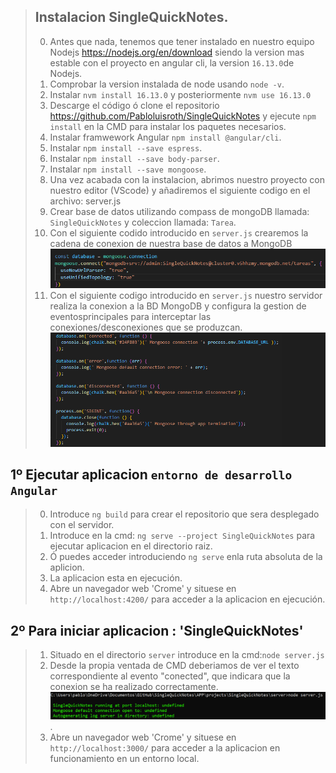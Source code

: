 
> ## Instalacion SingleQuickNotes.
> 
> 0.   Antes que nada, tenemos que tener instalado en nuestro equipo Nodejs https://nodejs.org/en/download siendo la version mas estable con el proyecto en angular cli, la version `16.13.0`de Nodejs.
> 1.   Comprobar la version instalada de node usando `node -v`.
> 2.   Instalar `nvm install 16.13.0` y posteriormente `nvm use 16.13.0`
> 3.   Descarge el código ó clone el repositorio https://github.com/Pabloluisroth/SingleQuickNotes y ejecute `npm install` en la CMD para instalar los paquetes necesarios.
> 4.   Instalar framwework Angular `npm install @angular/cli`.
> 5.   Instalar `npm install --save espress`.
> 6.   Instalar `npm install --save body-parser`.	
> 7.   Instalar `npm install --save mongoose`.   
> 8.   Una vez acabada con la instalacion, abrimos nuestro proyecto con nuestro editor (VScode) y añadiremos el siguiente codigo en el archivo: server.js
> 9.   Crear base de datos utilizando compass de mongoDB llamada: `SingleQuickNotes` y coleccion llamada: `Tarea`.
> 10.   Con el siguiente codido introducido en `server.js` crearemos la cadena de conexion de nuestra base de datos a MongoDB
>      ![INSTALACION](/README/Resources/img/conexiondb.PNG)
> 11.   Con el siguiente codigo introducido en `server.js` nuestro servidor realiza la conexion a la BD MongoDB y configura la gestion de eventosprincipales para interceptar las conexiones/desconexiones que se produzcan.
>      ![INSTALACION](/README/Resources/img/conexiondb2.PNG)
>
## 1º   Ejecutar aplicacion `entorno de desarrollo Angular`
>
> 0.    Introduce `ng build` para crear el repositorio que sera desplegado con el servidor.
> 1.    Introduce en la cmd: `ng serve --project SingleQuickNotes` para ejecutar aplicacion en el directorio raiz. 
> 2.    Ó puedes acceder introduciendo `ng serve` enla ruta absoluta de la aplicion.
> 3.    La aplicacion esta en ejecución.
> 4.    Abre un navegador web 'Crome' y situese en `http://localhost:4200/` para acceder a la aplicacion en ejecución.
> 
## 2º   Para iniciar aplicacion : 'SingleQuickNotes'
>
> 1.    Situado en el directorio  `server` introduce en la cmd:`node server.js` 
> 2.    Desde la propia ventada de CMD deberiamos de ver el texto correspondiente al evento "conected", que indicara que la conexion se ha realizado correctamente.
>      ![INSTALACION](/README/Resources/img/ejecutarServer.PNG).
> 3.    Abre un navegador web 'Crome' y situese en `http://localhost:3000/` para acceder a la aplicacion en funcionamiento en un entorno local.


